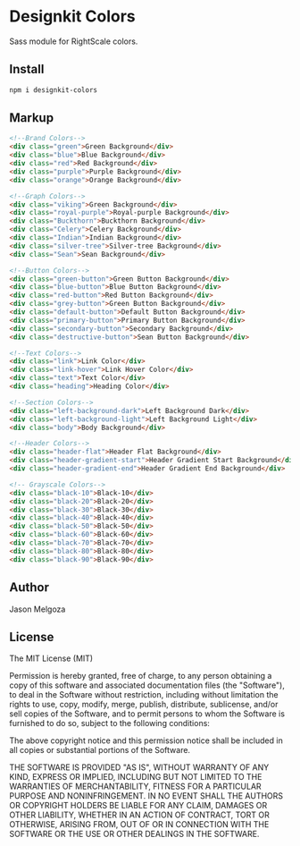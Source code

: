 # Designkit Colors

Sass module for RightScale colors.

## Install

```bash
npm i designkit-colors
```

## Markup

```html
<!--Brand Colors-->
<div class="green">Green Background</div>
<div class="blue">Blue Background</div>
<div class="red">Red Background</div>
<div class="purple">Purple Background</div>
<div class="orange">Orange Background</div>

<!--Graph Colors-->
<div class="viking">Green Background</div>
<div class="royal-purple">Royal-purple Background</div>
<div class="Buckthorn">Buckthorn Background</div>
<div class="Celery">Celery Background</div>
<div class="Indian">Indian Background</div>
<div class="silver-tree">Silver-tree Background</div>
<div class="Sean">Sean Background</div>

<!--Button Colors-->
<div class="green-button">Green Button Background</div>
<div class="blue-button">Blue Button Background</div>
<div class="red-button">Red Button Background</div>
<div class="grey-button">Green Button Background</div>
<div class="default-button">Default Button Background</div>
<div class="primary-button">Primary Button Background</div>
<div class="secondary-button">Secondary Background</div>
<div class="destructive-button">Sean Button Background</div>

<!--Text Colors-->
<div class="link">Link Color</div>
<div class="link-hover">Link Hover Color</div>
<div class="text">Text Color</div>
<div class="heading">Heading Color</div>

<!--Section Colors-->
<div class="left-background-dark">Left Background Dark</div>
<div class="left-background-light">Left Background Light</div>
<div class="body">Body Background</div>

<!--Header Colors-->
<div class="header-flat">Header Flat Background</div>
<div class="header-gradient-start">Header Gradient Start Background</div>
<div class="header-gradient-end">Header Gradient End Background</div>

<!-- Grayscale Colors-->
<div class="black-10">Black-10</div>
<div class="black-20">Black-20</div>
<div class="black-30">Black-30</div>
<div class="black-40">Black-40</div>
<div class="black-50">Black-50</div>
<div class="black-60">Black-60</div>
<div class="black-70">Black-70</div>
<div class="black-80">Black-80</div>
<div class="black-90">Black-90</div>

```

## Author

Jason Melgoza

## License

The MIT License (MIT)

Permission is hereby granted, free of charge, to any person obtaining a copy of this software and associated documentation files (the "Software"), to deal in the Software without restriction, including without limitation the rights to use, copy, modify, merge, publish, distribute, sublicense, and/or sell copies of the Software, and to permit persons to whom the Software is furnished to do so, subject to the following conditions:

The above copyright notice and this permission notice shall be included in all copies or substantial portions of the Software.

THE SOFTWARE IS PROVIDED "AS IS", WITHOUT WARRANTY OF ANY KIND, EXPRESS OR IMPLIED, INCLUDING BUT NOT LIMITED TO THE WARRANTIES OF MERCHANTABILITY, FITNESS FOR A PARTICULAR PURPOSE AND NONINFRINGEMENT. IN NO EVENT SHALL THE AUTHORS OR COPYRIGHT HOLDERS BE LIABLE FOR ANY CLAIM, DAMAGES OR OTHER LIABILITY, WHETHER IN AN ACTION OF CONTRACT, TORT OR OTHERWISE, ARISING FROM, OUT OF OR IN CONNECTION WITH THE SOFTWARE OR THE USE OR OTHER DEALINGS IN THE SOFTWARE.
